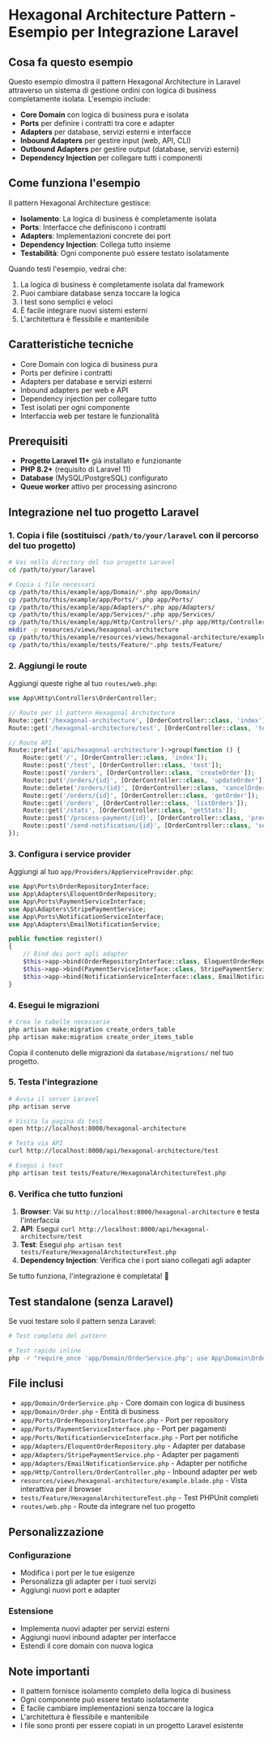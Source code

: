# Hexagonal Architecture Pattern - Esempio per Integrazione Laravel

## Cosa fa questo esempio
Questo esempio dimostra il pattern Hexagonal Architecture in Laravel attraverso un sistema di gestione ordini con logica di business completamente isolata. L'esempio include:

- **Core Domain** con logica di business pura e isolata
- **Ports** per definire i contratti tra core e adapter
- **Adapters** per database, servizi esterni e interfacce
- **Inbound Adapters** per gestire input (web, API, CLI)
- **Outbound Adapters** per gestire output (database, servizi esterni)
- **Dependency Injection** per collegare tutti i componenti

## Come funziona l'esempio
Il pattern Hexagonal Architecture gestisce:
- **Isolamento**: La logica di business è completamente isolata
- **Ports**: Interfacce che definiscono i contratti
- **Adapters**: Implementazioni concrete dei port
- **Dependency Injection**: Collega tutto insieme
- **Testabilità**: Ogni componente può essere testato isolatamente

Quando testi l'esempio, vedrai che:
1. La logica di business è completamente isolata dal framework
2. Puoi cambiare database senza toccare la logica
3. I test sono semplici e veloci
4. È facile integrare nuovi sistemi esterni
5. L'architettura è flessibile e mantenibile

## Caratteristiche tecniche
- Core Domain con logica di business pura
- Ports per definire i contratti
- Adapters per database e servizi esterni
- Inbound adapters per web e API
- Dependency injection per collegare tutto
- Test isolati per ogni componente
- Interfaccia web per testare le funzionalità

## Prerequisiti
- **Progetto Laravel 11+** già installato e funzionante
- **PHP 8.2+** (requisito di Laravel 11)
- **Database** (MySQL/PostgreSQL) configurato
- **Queue worker** attivo per processing asincrono

## Integrazione nel tuo progetto Laravel

### 1. Copia i file (sostituisci `/path/to/your/laravel` con il percorso del tuo progetto)

```bash
# Vai nella directory del tuo progetto Laravel
cd /path/to/your/laravel

# Copia i file necessari
cp /path/to/this/example/app/Domain/*.php app/Domain/
cp /path/to/this/example/app/Ports/*.php app/Ports/
cp /path/to/this/example/app/Adapters/*.php app/Adapters/
cp /path/to/this/example/app/Services/*.php app/Services/
cp /path/to/this/example/app/Http/Controllers/*.php app/Http/Controllers/
mkdir -p resources/views/hexagonal-architecture
cp /path/to/this/example/resources/views/hexagonal-architecture/example.blade.php resources/views/hexagonal-architecture/
cp /path/to/this/example/tests/Feature/*.php tests/Feature/
```

### 2. Aggiungi le route

Aggiungi queste righe al tuo `routes/web.php`:

```php
use App\Http\Controllers\OrderController;

// Route per il pattern Hexagonal Architecture
Route::get('/hexagonal-architecture', [OrderController::class, 'index']);
Route::get('/hexagonal-architecture/test', [OrderController::class, 'test']);

// Route API
Route::prefix('api/hexagonal-architecture')->group(function () {
    Route::get('/', [OrderController::class, 'index']);
    Route::post('/test', [OrderController::class, 'test']);
    Route::post('/orders', [OrderController::class, 'createOrder']);
    Route::put('/orders/{id}', [OrderController::class, 'updateOrder']);
    Route::delete('/orders/{id}', [OrderController::class, 'cancelOrder']);
    Route::get('/orders/{id}', [OrderController::class, 'getOrder']);
    Route::get('/orders', [OrderController::class, 'listOrders']);
    Route::get('/stats', [OrderController::class, 'getStats']);
    Route::post('/process-payment/{id}', [OrderController::class, 'processPayment']);
    Route::post('/send-notification/{id}', [OrderController::class, 'sendNotification']);
});
```

### 3. Configura i service provider

Aggiungi al tuo `app/Providers/AppServiceProvider.php`:

```php
use App\Ports\OrderRepositoryInterface;
use App\Adapters\EloquentOrderRepository;
use App\Ports\PaymentServiceInterface;
use App\Adapters\StripePaymentService;
use App\Ports\NotificationServiceInterface;
use App\Adapters\EmailNotificationService;

public function register()
{
    // Bind dei port agli adapter
    $this->app->bind(OrderRepositoryInterface::class, EloquentOrderRepository::class);
    $this->app->bind(PaymentServiceInterface::class, StripePaymentService::class);
    $this->app->bind(NotificationServiceInterface::class, EmailNotificationService::class);
}
```

### 4. Esegui le migrazioni

```bash
# Crea le tabelle necessarie
php artisan make:migration create_orders_table
php artisan make:migration create_order_items_table
```

Copia il contenuto delle migrazioni da `database/migrations/` nel tuo progetto.

### 5. Testa l'integrazione

```bash
# Avvia il server Laravel
php artisan serve

# Visita la pagina di test
open http://localhost:8000/hexagonal-architecture

# Testa via API
curl http://localhost:8000/api/hexagonal-architecture/test

# Esegui i test
php artisan test tests/Feature/HexagonalArchitectureTest.php
```

### 6. Verifica che tutto funzioni

1. **Browser**: Vai su `http://localhost:8000/hexagonal-architecture` e testa l'interfaccia
2. **API**: Esegui `curl http://localhost:8000/api/hexagonal-architecture/test`
3. **Test**: Esegui `php artisan test tests/Feature/HexagonalArchitectureTest.php`
4. **Dependency Injection**: Verifica che i port siano collegati agli adapter

Se tutto funziona, l'integrazione è completata! 🎉

## Test standalone (senza Laravel)

Se vuoi testare solo il pattern senza Laravel:

```bash
# Test completo del pattern

# Test rapido inline
php -r "require_once 'app/Domain/OrderService.php'; use App\Domain\OrderService; echo 'Pattern ID: ' . uniqid();"
```

## File inclusi

- `app/Domain/OrderService.php` - Core domain con logica di business
- `app/Domain/Order.php` - Entità di business
- `app/Ports/OrderRepositoryInterface.php` - Port per repository
- `app/Ports/PaymentServiceInterface.php` - Port per pagamenti
- `app/Ports/NotificationServiceInterface.php` - Port per notifiche
- `app/Adapters/EloquentOrderRepository.php` - Adapter per database
- `app/Adapters/StripePaymentService.php` - Adapter per pagamenti
- `app/Adapters/EmailNotificationService.php` - Adapter per notifiche
- `app/Http/Controllers/OrderController.php` - Inbound adapter per web
- `resources/views/hexagonal-architecture/example.blade.php` - Vista interattiva per il browser
- `tests/Feature/HexagonalArchitectureTest.php` - Test PHPUnit completi
- `routes/web.php` - Route da integrare nel tuo progetto

## Personalizzazione

### Configurazione
- Modifica i port per le tue esigenze
- Personalizza gli adapter per i tuoi servizi
- Aggiungi nuovi port e adapter

### Estensione
- Implementa nuovi adapter per servizi esterni
- Aggiungi nuovi inbound adapter per interfacce
- Estendi il core domain con nuova logica

## Note importanti
- Il pattern fornisce isolamento completo della logica di business
- Ogni componente può essere testato isolatamente
- È facile cambiare implementazioni senza toccare la logica
- L'architettura è flessibile e mantenibile
- I file sono pronti per essere copiati in un progetto Laravel esistente
